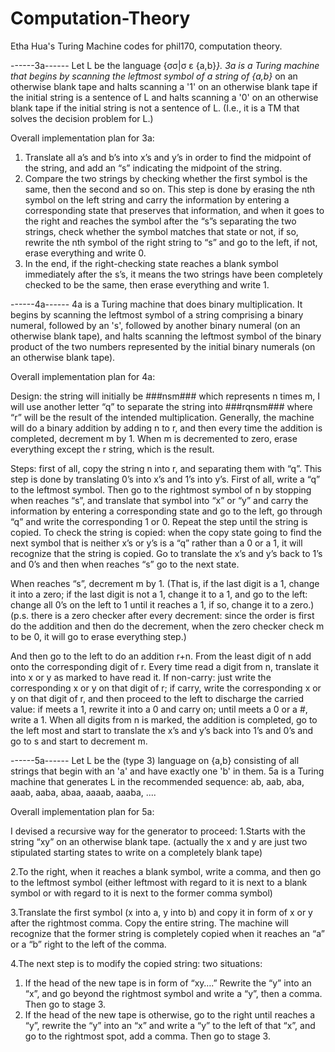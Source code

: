 # Computation-Theory
Etha Hua's Turing Machine codes for phil170, computation theory. 


------3a------
Let L be the language {σσ|σ ε {a,b}*}. 3a is a Turing machine that begins by scanning the leftmost symbol of a string of {a,b}* on an otherwise blank tape and halts scanning a '1' on an otherwise blank tape if the initial string is a sentence of L and halts scanning a '0' on an otherwise blank tape if the initial string is not a sentence of L.  (I.e., it is a TM that solves the decision problem for L.)   

Overall implementation plan for 3a: 
1. Translate all a’s and b’s into x’s and y’s in order to find the midpoint of the string, and add an “s” indicating the midpoint of the string.
2. Compare the two strings by checking whether the first symbol is the same, then the second and so on. This step is done by erasing the nth symbol on the left string and carry the information by entering a corresponding state that preserves that information, and when it goes to the right and reaches the symbol after the “s”s separating the two strings, check whether the symbol matches that state or not, if so, rewrite the nth symbol of the right string to “s” and go to the left, if not, erase everything and write 0.
3. In the end, if the right-checking state reaches a blank symbol immediately after the s’s, it means the two strings have been completely checked to be the same, then erase everything and write 1.

------4a------
4a is a Turing machine that does binary multiplication. It begins by scanning the leftmost symbol of a string comprising a binary numeral, followed by an 's', followed by another binary numeral (on an otherwise blank tape),  and  halts  scanning  the  leftmost  symbol  of  the  binary product of the two numbers represented by the initial binary numerals (on an otherwise blank tape).  

Overall implementation plan for 4a: 

Design: the string will initially be ###nsm### which represents n times m,
I will use another letter “q” to separate the string into ###rqnsm### where “r” will be the result of the intended multiplication. Generally, the machine will do a binary addition by adding n to r, and then every time the addition is completed, decrement m by 1. When m is decremented to zero, erase everything except the r string, which is the result. 

Steps: first of all, copy the string n into r, and separating them with “q”. This step is done by translating 0’s into x’s and 1’s into y’s. First of all, write a “q” to the leftmost symbol. Then go to the rightmost symbol of n by stopping when reaches “s”, and translate that symbol into “x” or “y” and carry the information by entering a corresponding state and go to the left, go through “q” and write the corresponding 1 or 0. Repeat the step until the string is copied. To check the string is copied: when the copy state going to find the next symbol that is neither x’s or y’s is a “q” rather than a 0 or a 1, it will recognize that the string is copied. Go to translate the x’s and y’s back to 1’s and 0’s and then when reaches “s” go to the next state. 

When reaches “s”, decrement m by 1. (That is, if the last digit is a 1, change it into a zero; if the last digit is not a 1, change it to a 1, and go to the left: change all 0’s on the left to 1 until it reaches a 1, if so, change it to a zero.) (p.s. there is a zero checker after every decrement: since the order is first do the addition and then do the decrement, when the zero checker check m to be 0, it will go to erase everything step.)

And then go to the left to do an addition r+n. From the least digit of n add onto the corresponding digit of r. Every time read a digit from n, translate it into x or y as marked to have read it. If non-carry: just write the corresponding x or y on that digit of r; if carry, write the corresponding x or y on that digit of r, and then proceed to the left to discharge the carried value: if meets a 1, rewrite it into a 0 and carry on; until meets a 0 or a #, write a 1. When all digits from n is marked, the addition is completed, go to the left most and start to translate the x’s and y’s back into 1’s and 0’s and go to s and start to decrement m.


------5a------
Let L be the (type 3) language on {a,b} consisting of all strings that begin with an 'a' and have exactly one 'b' in them. 5a is a Turing machine that generates L in the recommended sequence: ab, aab, aba, aaab, aaba, abaa, aaaab, aaaba, ....

Overall implementation plan for 5a:

I devised a recursive way for the generator to proceed: 
1.Starts with the string “xy” on an otherwise blank tape. (actually the x and y are just two stipulated starting states to write on a completely blank tape)

2.To the right, when it reaches a blank symbol, write a comma, and then go to the leftmost symbol (either leftmost with regard to it is next to a blank symbol or with regard to it is next to the former comma symbol)

3.Translate the first symbol (x into a, y into b) and copy it in form of x or y after the rightmost comma. Copy the entire string. The machine will recognize that the former string is completely copied when it reaches an “a” or a “b” right to the left of the comma.

4.The next step is to modify the copied string: two situations: 
1) If the head of the new tape is in form of “xy….” Rewrite the “y” into an “x”, and go beyond the rightmost symbol and write a “y”, then a comma. Then go to stage 3.
2) If the head of the new tape is otherwise, go to the right until reaches a “y”, rewrite the “y” into an “x” and write a “y” to the left of that “x”, and go to the rightmost spot, add a comma. Then go to stage 3.
